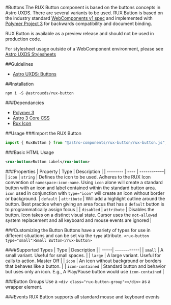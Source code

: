 #Buttons
The RUX Button component is based on the buttons concepts in Astro UXDS. There are several variants to be used. RUX Button is based on the industry standard [WebComponents v1 spec](https://html.spec.whatwg.org/multipage/custom-elements.html) and implemented with [Polymer Project 3](https://www.polymer-project.org) for backwards compatibility and document binding.

RUX Button is available as a preview release and should not be used in production code.

For stylesheet usage outside of a WebComponent environment, please see [Astro UXDS Stylesheets](https://bitbucket.org/rocketcom/astro-styles)

##Guidelines

* [Astro UXDS: Buttons](http://www.astrouxds.com/library/buttons)

##Installation

`npm i -S @astrouxds/rux-button`

###Dependancies

* [Polymer 3](https://www.polymer-project.com)
* [Astro 3 Core CSS](https://bitbucket.org/rocketcom/astro-styles/src/master/)
* [Rux Icon](https://bitbucket.org/rocketcom/astro-components/src/master/src/astro-components/rux-icon/)

##Usage
###Import the RUX Button

```javascript
import { RuxButton } from "@astro-components/rux-button/rux-button.js";
```

###Basic HTML Usage

```xml
<rux-button>Button Label</rux-button>
```

###Properties
| Property | Type | Description |
| -------- | ---- | ------------|
| `icon` | `string` | Defines the icon to be used. Adheres to the RUX Icon convention of `namespace:icon-name`. Using `icon` alone will create a standard button with an icon and label contained within the standard button area. `icon` used in conjunction with `type="icon"` will create an icon without border or background.
| `default` | `attribute` | Will add a highlight outline around the button. Best practice when giving an area focus that has a `default` button is to programmatically assign focus |
| `disabled` | `attribute` | Disables the button. Icon takes on a distinct visual state. Cursor uses the `not-allowed` system replacement and all keyboard and mouse events are ignored |

###Customizing the Button
Buttons have a variety of types for use in different situations and can be set via the `type` attribute.
`<rux-button type="small">Small Button</rux-button>`

####Supported Types
| Type | Description |
| -----| ------------|
| `small` | A small variant. Useful for small spaces. |
| `large` | A large variant. Useful for calls to action. Master Off |
| `icon` | An icon without background or borders that behaves like a button. |
| `icon-contained` | Standard button and behavior but uses only an icon. E.g., A Play/Pause button would use `icon-contained` |

###Button Groups
Use a `<div class="rux-button-group"></div>` as a wrapper element.

###Events
RUX Button supports all standard mouse and keyboard events
